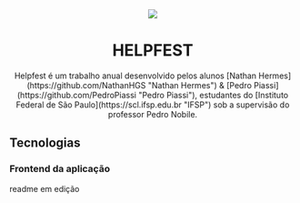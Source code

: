 <div align="center">
  <img src="https://github.com/NathanHGS/helpfest-frontend/blob/main/public/favicon.ico" />
  
  <h1>HELPFEST</h1>
</div>
<p align="center">
  Helpfest é um trabalho anual desenvolvido pelos alunos [Nathan Hermes](https://github.com/NathanHGS "Nathan Hermes") & [Pedro Piassi](https://github.com/PedroPiassi "Pedro         Piassi"), estudantes do [Instituto Federal de São Paulo](https://scl.ifsp.edu.br "IFSP") sob a supervisão do professor Pedro Nobile.
</p>

## Tecnologias


### Frontend da aplicação

readme em edição
